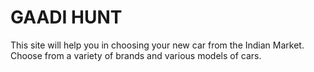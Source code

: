 # GAADI HUNT

This site will help you in choosing your new car from the Indian Market.
Choose from a variety of brands and various models of cars.
